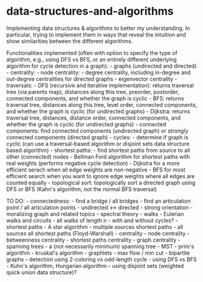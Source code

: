 # data-structures-and-algorithms

Implementing data structures & algorithms to better my understanding. In particular, trying to implement them in ways that reveal the intuition and show similarities between the different algorithms.

Functionalities implemented (often with option to specify the type of algorithm, e.g., using DFS vs BFS, or an entirely different underlying algorithm for cycle detection in a graph):
    - graphs (undirected and directed)
        - centrality:
            - node centrality:
                - degree centrality, including in-degree and out-degree centralities for directed graphs
                - eigenvector centrality
        - traversals:
            - DFS (recursive and iterative implementation): returns traversal tree (via parents map), distances along this tree, preorder, postorder, connected components, and whether the graph is cyclic
            - BFS: returns traversal tree, distances along this tree, level order, connected components, and whether the graph is cyclic (for undirected graphs)
            - Dijkstra: returns traversal tree, distances, distance order, connected components,  and whether the graph is cyclic (for undirected graphs)
        - connected components: find connected components (undirected graph) or strongly connected components (directed graph)
        - cycles:
            - determine if graph is cyclic (can use a traversal-based algorithm or disjoint sets data structure based algorithm)
        - shortest paths:
            - find shortest paths from source to all other (connected) nodes
            - Bellman Ford algorithm for shortest paths with real weights (performs negative cycle detection)
            - Dijkstra for a more efficient serach when all edge weights are non-negative
            - BFS for most efficient search when you want to ignore edge weights where all edges are counted equally
        - topological sort: topologically sort a directed graph using DFS or BFS (Kahn's algorithm, not the normal BFS traversal)

TO DO:
    - connectedness:
        - find a bridge / all bridges
        - find an articulation point / all articulation points
    - undirected <-> directed
        - strong orientation
        - moralizing graph and related topics
    - spectral theory
    - walks
        - Eulerian walks and circuits
        - all walks of length n
            - with and without cycles?
        - shortest paths
            - A star algorithm
            - multiple sources shortest paths
            - all sources all shortest paths (Floyd-Warshall)
    - centrality
        - node centrality
            - betweenness centrality
            - shortest paths centrality
        - graph centrality
    - spanning trees
        - a (not necessarily minimum) spanning tree
        - MST
            - prim's algorithm
            - kruskal's algorithm
    - graphlets
    - max flow / min cut
    - bipartite graphs
        - detection using 2-coloring vs odd-length cycle
        - using DFS vs BFS
        - Kuhn's algorithm, Hungarian algorithm
        - using disjoint sets (weighted quick union data structure)?
    